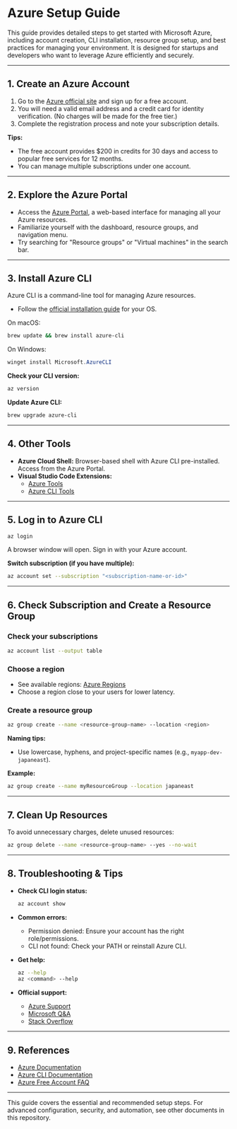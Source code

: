 # Azure Setup Guide

This guide provides detailed steps to get started with Microsoft Azure, including account creation, CLI installation, resource group setup, and best practices for managing your environment. It is designed for startups and developers who want to leverage Azure efficiently and securely.

---

## 1. Create an Azure Account

1. Go to the [Azure official site](https://azure.microsoft.com/free/) and sign up for a free account.
2. You will need a valid email address and a credit card for identity verification. (No charges will be made for the free tier.)
3. Complete the registration process and note your subscription details.

**Tips:**

- The free account provides $200 in credits for 30 days and access to popular free services for 12 months.
- You can manage multiple subscriptions under one account.

---

## 2. Explore the Azure Portal

- Access the [Azure Portal](https://portal.azure.com/), a web-based interface for managing all your Azure resources.
- Familiarize yourself with the dashboard, resource groups, and navigation menu.
- Try searching for "Resource groups" or "Virtual machines" in the search bar.

---

## 3. Install Azure CLI

Azure CLI is a command-line tool for managing Azure resources.

- Follow the [official installation guide](https://learn.microsoft.com/cli/azure/install-azure-cli) for your OS.

On macOS:

```sh
brew update && brew install azure-cli
```

On Windows:

```powershell
winget install Microsoft.AzureCLI
```

**Check your CLI version:**

```sh
az version
```

**Update Azure CLI:**

```sh
brew upgrade azure-cli
```

---

## 4. Other Tools

- **Azure Cloud Shell:** Browser-based shell with Azure CLI pre-installed. Access from the Azure Portal.
- **Visual Studio Code Extensions:**
  - [Azure Tools](https://marketplace.visualstudio.com/items?itemName=ms-vscode.vscode-azureextensionpack)
  - [Azure CLI Tools](https://marketplace.visualstudio.com/items?itemName=ms-vscode.azurecli)

---

## 5. Log in to Azure CLI

```sh
az login
```

A browser window will open. Sign in with your Azure account.

**Switch subscription (if you have multiple):**

```sh
az account set --subscription "<subscription-name-or-id>"
```

---

## 6. Check Subscription and Create a Resource Group

### Check your subscriptions

```sh
az account list --output table
```

### Choose a region

- See available regions: [Azure Regions](https://azure.microsoft.com/en-us/global-infrastructure/geographies/)
- Choose a region close to your users for lower latency.

### Create a resource group

```sh
az group create --name <resource-group-name> --location <region>
```

**Naming tips:**

- Use lowercase, hyphens, and project-specific names (e.g., `myapp-dev-japaneast`).

**Example:**

```sh
az group create --name myResourceGroup --location japaneast
```

---

## 7. Clean Up Resources

To avoid unnecessary charges, delete unused resources:

```sh
az group delete --name <resource-group-name> --yes --no-wait
```

---

## 8. Troubleshooting & Tips

- **Check CLI login status:**

  ```sh
  az account show
  ```

- **Common errors:**
  - Permission denied: Ensure your account has the right role/permissions.
  - CLI not found: Check your PATH or reinstall Azure CLI.

- **Get help:**

  ```sh
  az --help
  az <command> --help
  ```

- **Official support:**
  - [Azure Support](https://azure.microsoft.com/support/options/)
  - [Microsoft Q&A](https://learn.microsoft.com/answers/topics/azure.html)
  - [Stack Overflow](https://stackoverflow.com/questions/tagged/azure)

---

## 9. References

- [Azure Documentation](https://learn.microsoft.com/azure/)
- [Azure CLI Documentation](https://learn.microsoft.com/cli/azure/)
- [Azure Free Account FAQ](https://azure.microsoft.com/free/free-account-faq/)

---

This guide covers the essential and recommended setup steps. For advanced configuration, security, and automation, see other documents in this repository.
